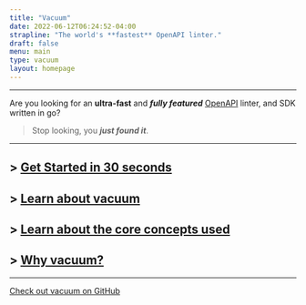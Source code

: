 ```yaml
---
title: "Vacuum"
date: 2022-06-12T06:24:52-04:00
strapline: "The world's **fastest** OpenAPI linter."
draft: false
menu: main
type: vacuum
layout: homepage
---
```


---

Are you looking for an **ultra-fast** and **_fully featured_** [OpenAPI](https://www.openapis.org) linter, and SDK
written in go? 

> Stop looking, you **_just found it_**.

---

## > [Get Started in 30 seconds](/vacuum/start)

## > [Learn about vacuum](/vacuum/about)

## > [Learn about the core concepts used](/vacuum/concepts)

## > [Why vacuum?](/vacuum/why)

---

[Check out vacuum on GitHub](https://github.com/daveshanley/vacuum)